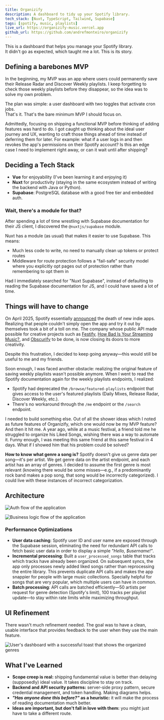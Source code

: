 ```yaml
---
title: Organizify
description: A dashboard to tidy up your Spotify library.
tech_stack: [Nuxt, TypeScript, Tailwind, Supabase]
tags: [spotify, music, playlists]
live_url: https://organizify-music.vercel.app
github_url: https://github.com/andrefmonteiro/organizify
---
```

This is a dashboard that helps you manage your Spotify library.  
It didn't go as expected, which taught me a lot. This is its story.

## Defining a barebones MVP

In the beginning, my MVP was an app where users could permanently save their Release Radar and Discover Weekly playlists. I keep forgetting to check those weekly playlists before they disappear, so the idea was to solve my own problem.

The plan was simple: a user dashboard with two toggles that activate cron jobs.  
That's it. That's the bare minimum MVP I should focus on.

Admittedly, focusing on shipping a functional MVP before thinking of adding features was hard to do. I got caught up thinking about the ideal user journey and UX, wanting to craft those things ahead of time instead of deferring them for later. For example: what if a user logs in and then revokes the app's permissions on their Spotify account? Is this an edge case I need to implement right away, or can it wait until after shipping?

## Deciding a Tech Stack

- **Vue** for enjoyability (I've been learning it and enjoying it)
- **Nuxt** for productivity (staying in the same ecosystem instead of writing the backend with Java or Python).
- **Supabase**: PostgreSQL database with a good free tier and embedded auth.

### Wait, there's a module for that?

After spending a lot of time wrestling with Supabase documentation for their JS client, I discovered the `@nuxtjs/supabase` module.

Nuxt has a module (as usual) that makes it easier to use Supabase. This means:
- Much less code to write, no need to manually clean up tokens or protect routes
- Middleware for route protection follows a "fail-safe" security model where you explicitly opt pages out of protection rather than remembering to opt them in

Had I immediately searched for "Nuxt Supabase", instead of defaulting to reading the Supabase documentation for JS, and I could have saved a lot of time.

## Things will have to change

On April 2025, Spotify essentially [announced](https://developer.spotify.com/blog/2025-04-15-updating-the-criteria-for-web-api-extended-access) the death of new indie apps.  
Realizing that people couldn't simply open the app and try it out by themselves took a bit of a toll on me. The company whose public API made possible for creative projects such as [Festify](https://salty-beach-42139.herokuapp.com/), [How Bad Is Your Streaming Music?](https://pudding.cool/2021/10/judge-my-music/), and [Obscurify](https://www.obscurifymusic.com/login) to be done, is now closing its doors to more creativity.

Despite this frustration, I decided to keep going anyway—this would still be useful to me and my friends.

Soon enough, I was faced another obstacle: realizing the original feature of saving weekly playlists wasn't possible anymore. When I went to read the Spotify documentation again for the weekly playlists endpoints, I realized:

- Spotify had deprecated the `/browse/featured-playlists` endpoint that gives access to the user's featured playlists (Daily Mixes, Release Radar, Discover Weekly, etc.).
- There's no workaround through the `/me` endpoint or the `/search` endpoint.

I needed to build something else. Out of all the shower ideas which I noted as future features of Organizify, which one would now be my MVP feature?  
And then it hit me. A year ago, while at a music festival, a friend told me he struggled to organize his Liked Songs, wishing there was a way to automate it. Funny enough, I was meeting this same friend at this same festival in 4 days. What if I showed him that his problem could be solved?

**How to know what genre a song is?** Spotify doesn't give us genre data per song—it's per artist. We get genre data on the artist endpoint, and each artist has an array of genres. I decided to assume the first genre is most relevant (knowing there would be some misses—e.g., if a predominantly rock band makes a pop song, that song would be incorrectly categorized). I could live with these instances of incorrect categorization.

## Architecture
![Auth flow of the application](/images/portfolio/organizify/organizify-auth-flow.png "PKCE Flow")

![Business logic flow of the application](/images/portfolio/organizify/organizify-logic-flow.png "Server-side proxy pattern")

### Performance Optimizations

- **User data caching**: Spotify user ID and user name are exposed through the Supabase session, eliminating the need for redundant API calls to fetch basic user data in order to display a simple *"Hello, $username!"*.
- **Incremental processing**: Built a `user_processed_songs` table that tracks which tracks have already been organized. On subsequent syncs, the app only processes newly added liked songs rather than reprocessing the entire library. This prevents duplicate API calls and makes the app snappier for people with large music collections. Specially helpful for songs that are very popular, which multiple users can have in common.
- **Batch processing**: API calls are batched efficiently—50 artists per request for genre detection (Spotify's limit), 100 tracks per playlist update—to stay within rate limits while maximizing throughput.

## UI Refinement

There wasn't much refinement needed. The goal was to have a clean, usable interface that provides feedback to the user when they use the main feature.

![User's dashboard with a successful toast that shows the organized genres](/images/portfolio/organizify/organizify-dashboard.png "Good design is less design?")

## What I've Learned

- **Scope creep is real:** shipping fundamental value is better than delaying (supposedly) ideal value. It takes discipline to stay on track.
- **Backend and API security patterns:** server-side proxy pattern, secure credential management, and token handling. Making diagrams helps.
- ***"Has anyone done this before?"* as a heuristic:** it will make the process of reading documentation much better.
- **Ideas are important, but don't fall in love with them:** you might just have to take a different route.